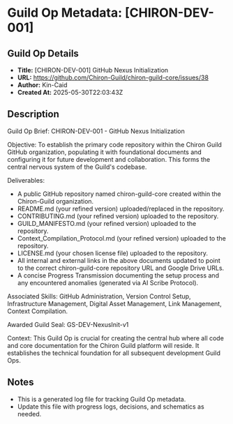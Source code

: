 # Guild Op Metadata: [CHIRON-DEV-001]

## Guild Op Details
- **Title:** [CHIRON-DEV-001] GitHub Nexus Initialization
- **URL:** https://github.com/Chiron-Guild/chiron-guild-core/issues/38
- **Author:** Kin-Caid
- **Created At:** 2025-05-30T22:03:43Z

## Description
Guild Op Brief: CHIRON-DEV-001 - GitHub Nexus Initialization

Objective: To establish the primary code repository within the Chiron Guild GitHub organization, populating it with foundational documents and configuring it for future development and collaboration. This forms the central nervous system of the Guild's codebase.

Deliverables:

* A public GitHub repository named chiron-guild-core created within the Chiron-Guild organization.
* README.md (your refined version) uploaded/replaced in the repository.
* CONTRIBUTING.md (your refined version) uploaded to the repository.
* GUILD_MANIFESTO.md (your refined version) uploaded to the repository.
* Context_Compilation_Protocol.md (your refined version) uploaded to the repository.
* LICENSE.md (your chosen license file) uploaded to the repository.
* All internal and external links in the above documents updated to point to the correct chiron-guild-core repository URL and Google Drive URLs.
* A concise Progress Transmission documenting the setup process and any encountered anomalies (generated via AI Scribe Protocol).

Associated Skills: GitHub Administration, Version Control Setup, Infrastructure Management, Digital Asset Management, Link Management, Context Compilation.

Awarded Guild Seal: GS-DEV-NexusInit-v1

Context: This Guild Op is crucial for creating the central hub where all code and core documentation for the Chiron Guild platform will reside. It establishes the technical foundation for all subsequent development Guild Ops.


## Notes
- This is a generated log file for tracking Guild Op metadata.
- Update this file with progress logs, decisions, and schematics as needed.
